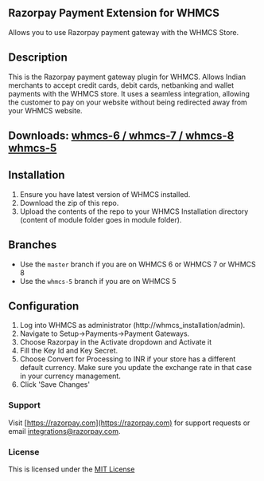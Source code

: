## Razorpay Payment Extension for WHMCS

Allows you to use Razorpay payment gateway with the WHMCS Store.

## Description

​This is the Razorpay payment gateway plugin for WHMCS. Allows Indian merchants to accept credit cards, debit cards, netbanking and wallet payments with the WHMCS store. It uses a seamless integration, allowing the customer to pay on your website without being redirected away from your WHMCS website.

## Downloads: [whmcs-6 / whmcs-7 / whmcs-8][6] [whmcs-5][5]

## Installation

1. Ensure you have latest version of WHMCS installed.
2. Download the zip of this repo.
3. Upload the contents of the repo to your WHMCS Installation directory (content of module folder goes in module folder).

## Branches

 - Use the `master` branch if you are on WHMCS 6 or WHMCS 7 or WHMCS 8
 - Use the `whmcs-5` branch if you are on WHMCS 5

## Configuration

1. Log into WHMCS as administrator (http://whmcs_installation/admin).
2. Navigate to Setup->Payments->Payment Gateways.
3. Choose Razorpay in the Activate dropdown and Activate it
4. Fill the Key Id and Key Secret.
5. Choose Convert for Processing to INR if your store has a different default currency. Make sure you update the exchange rate in that case in your currency management.
6. Click 'Save Changes'

### Support

Visit [https://razorpay.com](https://razorpay.com) for support requests or email <integrations@razorpay.com>.

### License

This is licensed under the [MIT License][mit]

[mit]: https://opensource.org/licenses/MIT
[7]: https://github.com/razorpay/razorpay-whmcs/releases/tag/2.2.1
[6]: https://github.com/razorpay/razorpay-whmcs/releases/tag/2.2.0
[5]: https://github.com/razorpay/razorpay-whmcs/releases/tag/v1.0.3
